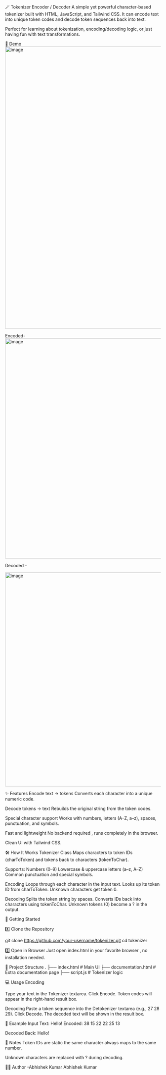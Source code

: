 🪄 Tokenizer Encoder / Decoder
A simple yet powerful character-based tokenizer built with HTML, JavaScript, and Tailwind CSS.
It can encode text into unique token codes and decode token sequences back into text.

Perfect for learning about tokenization, encoding/decoding logic, or just having fun with text transformations.

📸 Demo
<img width="1523" height="912" alt="image" src="https://github.com/user-attachments/assets/3b6c36e2-97c6-49f7-8f3b-e61ff1a05514" />

Encoded- 
<img width="1112" height="711" alt="image" src="https://github.com/user-attachments/assets/7e1b866a-b99a-4832-904b-9c79437fb2ce" />

Decoded - 

<img width="1088" height="691" alt="image" src="https://github.com/user-attachments/assets/ec83a0ea-bc7b-42f7-ac53-88c6f3096007" />


✨ Features
Encode text → tokens
Converts each character into a unique numeric code.

Decode tokens → text
Rebuilds the original string from the token codes.

Special character support
Works with numbers, letters (A–Z, a–z), spaces, punctuation, and symbols.

Fast and lightweight
No backend required , runs completely in the browser.

Clean UI with Tailwind CSS.

🛠️ How It Works
Tokenizer Class
Maps characters to token IDs (charToToken) and tokens back to characters (tokenToChar).

Supports:
Numbers (0–9)
Lowercase & uppercase letters (a–z, A–Z)
Common punctuation and special symbols.

Encoding
Loops through each character in the input text.
Looks up its token ID from charToToken.
Unknown characters get token 0.

Decoding
Splits the token string by spaces.
Converts IDs back into characters using tokenToChar.
Unknown tokens (0) become a ? in the output.

🚀 Getting Started

1️⃣ Clone the Repository

git clone https://github.com/your-username/tokenizer.git
cd tokenizer

2️⃣ Open in Browser
Just open index.html in your favorite browser , no installation needed.

📂 Project Structure
.
├── index.html          # Main UI
├── documentation.html  # Extra documentation page
├── script.js           # Tokenizer logic

💻 Usage
Encoding

Type your text in the Tokenizer textarea.
Click Encode.
Token codes will appear in the right-hand result box.

Decoding
Paste a token sequence into the Detokenizer textarea (e.g., 27 28 29).
Click Decode.
The decoded text will be shown in the result box.

📜 Example
Input Text:
Hello!
Encoded:
38 15 22 22 25 13

Decoded Back:
Hello!

📌 Notes
Token IDs are static the same character always maps to the same number.

Unknown characters are replaced with ? during decoding.

🧑‍💻 Author
-Abhishek Kumar
Abhishek Kumar
